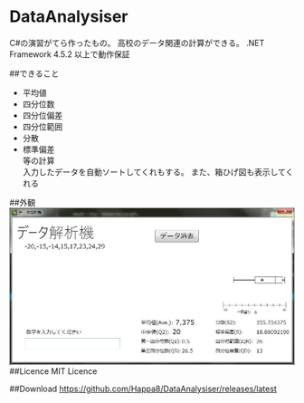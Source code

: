 # DataAnalysiser
C#の演習がてら作ったもの。
高校のデータ関連の計算ができる。
.NET Framework 4.5.2 以上で動作保証

##できること
+ 平均値
+ 四分位数
+ 四分位偏差
+ 四分位範囲
+ 分散
+ 標準偏差  
等の計算  
入力したデータを自動ソートしてくれもする。
また、箱ひげ図も表示してくれる  

##外観
![DataAnalysiser](DataAnalysiser/Resources/DA.jpg)
##Licence
MIT Licence

##Download
https://github.com/Happa8/DataAnalysiser/releases/latest
